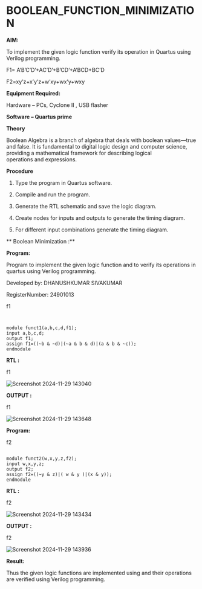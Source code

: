 # BOOLEAN_FUNCTION_MINIMIZATION

**AIM:**

To implement the given logic function verify its operation in Quartus using Verilog programming.

F1= A’B’C’D’+AC’D’+B’CD’+A’BCD+BC’D 

F2=xy’z+x’y’z+w’xy+wx’y+wxy

**Equipment Required:**

Hardware – PCs, Cyclone II , USB flasher

**Software – Quartus prime**

**Theory**

Boolean Algebra is a branch of algebra that deals with boolean values—true and false. It is fundamental to digital logic design and computer science, providing a mathematical framework for describing logical operations and expressions.

**Procedure**

1.	Type the program in Quartus software.

2.	Compile and run the program.

3.	Generate the RTL schematic and save the logic diagram.

4.	Create nodes for inputs and outputs to generate the timing diagram.

5.	For different input combinations generate the timing diagram.
   
   
** Boolean Minimization :**


  
  	


**Program:**

 Program to implement the given logic function and to verify its operations in quartus using Verilog programming. 

Developed by:  DHANUSHKUMAR SIVAKUMAR

RegisterNumber:  24901013


f1

```


module funct1(a,b,c,d,f1);
input a,b,c,d;
output f1;
assign f1=((~b & ~d)|(~a & b & d)|(a & b & ~c));
endmodule

```

**RTL :**

f1

![Screenshot 2024-11-29 143040](https://github.com/user-attachments/assets/e6dce803-5ebe-4e2c-a4d4-8c0fe98aaeaf)


**OUTPUT :**

f1


![Screenshot 2024-11-29 143648](https://github.com/user-attachments/assets/da00320f-1c36-4422-ae0f-58f3add8368f)


**Program:**

f2

```

module funct2(w,x,y,z,f2);
input w,x,y,z;
output f2;
assign f2=((~y & z)|( w & y )|(x & y));
endmodule

```

**RTL :**

f2

![Screenshot 2024-11-29 143434](https://github.com/user-attachments/assets/ba16f251-a745-4b2d-9f6c-76344727b932)


**OUTPUT :**

f2

![Screenshot 2024-11-29 143936](https://github.com/user-attachments/assets/3197226d-b3ee-490d-be3a-d98c42bc3e4e)



**Result:**

Thus the given logic functions are implemented using and their operations are verified using Verilog programming.


